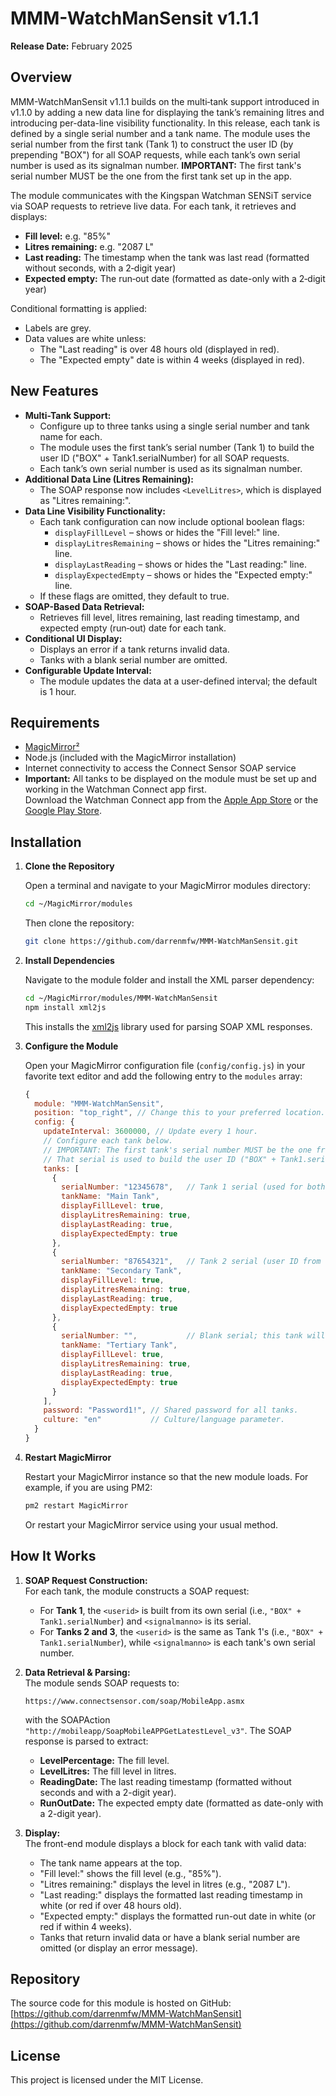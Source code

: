 # MMM-WatchManSensit v1.1.1

**Release Date:** February 2025

## Overview
MMM-WatchManSensit v1.1.1 builds on the multi‑tank support introduced in v1.1.0 by adding a new data line for displaying the tank’s remaining litres and introducing per-data-line visibility functionality. In this release, each tank is defined by a single serial number and a tank name. The module uses the serial number from the first tank (Tank 1) to construct the user ID (by prepending "BOX") for all SOAP requests, while each tank’s own serial number is used as its signalman number. **IMPORTANT:** The first tank's serial number MUST be the one from the first tank set up in the app.

The module communicates with the Kingspan Watchman SENSiT service via SOAP requests to retrieve live data. For each tank, it retrieves and displays:
- **Fill level:** e.g. "85%"
- **Litres remaining:** e.g. "2087 L"
- **Last reading:** The timestamp when the tank was last read (formatted without seconds, with a 2‑digit year)
- **Expected empty:** The run‑out date (formatted as date-only with a 2‑digit year)

Conditional formatting is applied:
- Labels are grey.
- Data values are white unless:
  - The "Last reading" is over 48 hours old (displayed in red).
  - The "Expected empty" date is within 4 weeks (displayed in red).

## New Features
- **Multi-Tank Support:**  
  - Configure up to three tanks using a single serial number and tank name for each.
  - The module uses the first tank’s serial number (Tank 1) to build the user ID ("BOX" + Tank1.serialNumber) for all SOAP requests.
  - Each tank’s own serial number is used as its signalman number.
- **Additional Data Line (Litres Remaining):**  
  - The SOAP response now includes `<LevelLitres>`, which is displayed as "Litres remaining:".
- **Data Line Visibility Functionality:**  
  - Each tank configuration can now include optional boolean flags:
    - `displayFillLevel` – shows or hides the "Fill level:" line.
    - `displayLitresRemaining` – shows or hides the "Litres remaining:" line.
    - `displayLastReading` – shows or hides the "Last reading:" line.
    - `displayExpectedEmpty` – shows or hides the "Expected empty:" line.
  - If these flags are omitted, they default to true.
- **SOAP-Based Data Retrieval:**  
  - Retrieves fill level, litres remaining, last reading timestamp, and expected empty (run‑out) date for each tank.
- **Conditional UI Display:**  
  - Displays an error if a tank returns invalid data.
  - Tanks with a blank serial number are omitted.
- **Configurable Update Interval:**  
  - The module updates the data at a user-defined interval; the default is 1 hour.

## Requirements
- [MagicMirror²](https://magicmirror.builders/)
- Node.js (included with the MagicMirror installation)
- Internet connectivity to access the Connect Sensor SOAP service
- **Important:** All tanks to be displayed on the module must be set up and working in the Watchman Connect app first.  
  Download the Watchman Connect app from the [Apple App Store](https://www.apple.com/app-store/) or the [Google Play Store](https://play.google.com/store).

## Installation

1. **Clone the Repository**

   Open a terminal and navigate to your MagicMirror modules directory:
   ```bash
   cd ~/MagicMirror/modules
   ```
   Then clone the repository:
   ```bash
   git clone https://github.com/darrenmfw/MMM-WatchManSensit.git
   ```

2. **Install Dependencies**

   Navigate to the module folder and install the XML parser dependency:
   ```bash
   cd ~/MagicMirror/modules/MMM-WatchManSensit
   npm install xml2js
   ```
   This installs the [xml2js](https://www.npmjs.com/package/xml2js) library used for parsing SOAP XML responses.

3. **Configure the Module**

   Open your MagicMirror configuration file (`config/config.js`) in your favorite text editor and add the following entry to the `modules` array:

   ```js
   {
     module: "MMM-WatchManSensit",
     position: "top_right", // Change this to your preferred location.
     config: {
       updateInterval: 3600000, // Update every 1 hour.
       // Configure each tank below.
       // IMPORTANT: The first tank's serial number MUST be the one from the first tank set up in the app.
       // That serial is used to build the user ID ("BOX" + Tank1.serialNumber) for all SOAP requests.
       tanks: [
         {
           serialNumber: "12345678",   // Tank 1 serial (used for both user ID and signalman for Tank 1)
           tankName: "Main Tank",
           displayFillLevel: true,
           displayLitresRemaining: true,
           displayLastReading: true,
           displayExpectedEmpty: true
         },
         {
           serialNumber: "87654321",   // Tank 2 serial (user ID from Tank 1 is used for this tank)
           tankName: "Secondary Tank",
           displayFillLevel: true,
           displayLitresRemaining: true,
           displayLastReading: true,
           displayExpectedEmpty: true
         },
         {
           serialNumber: "",           // Blank serial; this tank will be omitted.
           tankName: "Tertiary Tank",
           displayFillLevel: true,
           displayLitresRemaining: true,
           displayLastReading: true,
           displayExpectedEmpty: true
         }
       ],
       password: "Password1!", // Shared password for all tanks.
       culture: "en"           // Culture/language parameter.
     }
   }
   ```

4. **Restart MagicMirror**

   Restart your MagicMirror instance so that the new module loads. For example, if you are using PM2:
   ```bash
   pm2 restart MagicMirror
   ```
   Or restart your MagicMirror service using your usual method.

## How It Works

1. **SOAP Request Construction:**  
   For each tank, the module constructs a SOAP request:
   - For **Tank 1**, the `<userid>` is built from its own serial (i.e., `"BOX" + Tank1.serialNumber`) and `<signalmanno>` is its serial.
   - For **Tanks 2 and 3**, the `<userid>` is the same as Tank 1's (i.e., `"BOX" + Tank1.serialNumber`), while `<signalmanno>` is each tank's own serial number.
   
2. **Data Retrieval & Parsing:**  
   The module sends SOAP requests to:
   ```
   https://www.connectsensor.com/soap/MobileApp.asmx
   ```
   with the SOAPAction `"http://mobileapp/SoapMobileAPPGetLatestLevel_v3"`. The SOAP response is parsed to extract:
   - **LevelPercentage:** The fill level.
   - **LevelLitres:** The fill level in litres.
   - **ReadingDate:** The last reading timestamp (formatted without seconds and with a 2-digit year).
   - **RunOutDate:** The expected empty date (formatted as date-only with a 2-digit year).
   
3. **Display:**  
   The front-end module displays a block for each tank with valid data:
   - The tank name appears at the top.
   - "Fill level:" shows the fill level (e.g., "85%").
   - "Litres remaining:" displays the level in litres (e.g., "2087 L").
   - "Last reading:" displays the formatted last reading timestamp in white (or red if over 48 hours old).
   - "Expected empty:" displays the formatted run-out date in white (or red if within 4 weeks).
   - Tanks that return invalid data or have a blank serial number are omitted (or display an error message).

## Repository

The source code for this module is hosted on GitHub:  
[https://github.com/darrenmfw/MMM-WatchManSensit](https://github.com/darrenmfw/MMM-WatchManSensit)

## License

This project is licensed under the MIT License.
